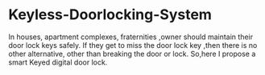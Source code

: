 # Keyless-Doorlocking-System
In houses, apartment complexes, fraternities ,owner should maintain their door lock keys safely. If they get to miss the door lock key ,then there is no other alternative, other than breaking the door or lock. So,here I propose a smart Keyed digital door lock.
